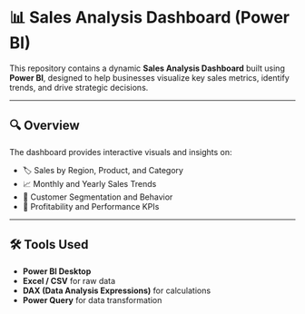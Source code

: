 # 📊 Sales Analysis Dashboard (Power BI)

This repository contains a dynamic **Sales Analysis Dashboard** built using **Power BI**, designed to help businesses visualize key sales metrics, identify trends, and drive strategic decisions.

---

## 🔍 Overview

The dashboard provides interactive visuals and insights on:

- 🏷️ Sales by Region, Product, and Category  
- 📈 Monthly and Yearly Sales Trends  
- 👤 Customer Segmentation and Behavior  
- 🎯 Profitability and Performance KPIs

---

## 🛠️ Tools Used

- **Power BI Desktop**  
- **Excel / CSV** for raw data  
- **DAX (Data Analysis Expressions)** for calculations  
- **Power Query** for data transformation
